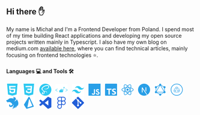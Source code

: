 ## Hi there ✋

My name is Michał and I'm a Frontend Developer from Poland. I spend most of my time building React applications and developing my open source projects written mainly in Typescript. I also have my own blog on medium.com [available here](https://medium.com/@michu2k), where you can find technical articles, mainly focusing on frontend technologies ⭐.

#### Languages 💻 and Tools 🛠️

<img height="32" width="32" src="./images/html5.svg" /> &nbsp;
<img height="32" width="32" src="./images/css3.svg" /> &nbsp;
<img height="32" width="32" src="./images/sass.svg" /> &nbsp;
<img height="32" width="32" src="./images/styled-components.svg" /> &nbsp;
<img height="32" width="32" src="./images/tailwind.svg" /> &nbsp;
<img height="32" width="32" src="./images/javascript.svg" /> &nbsp;
<img height="32" width="32" src="./images/typescript.svg" /> &nbsp;
<img height="32" width="32" src="./images/react.svg" /> &nbsp;
<img height="32" width="32" src="./images/next-js.svg" /> &nbsp;
<img height="32" width="32" src="./images/graphql.svg" /> &nbsp;
<img height="32" width="32" src="./images/trpc.svg" /> &nbsp;
<img height="32" width="32" src="./images/nestjs.svg" /> &nbsp;
<img height="32" width="32" src="./images/prisma.svg" /> &nbsp;
<img height="32" width="32" src="./images/vs-code.svg" /> &nbsp;
<img height="32" width="32" src="./images/figma.svg" /> &nbsp;
<img height="32" width="32" src="./images/git.svg" /> &nbsp;
